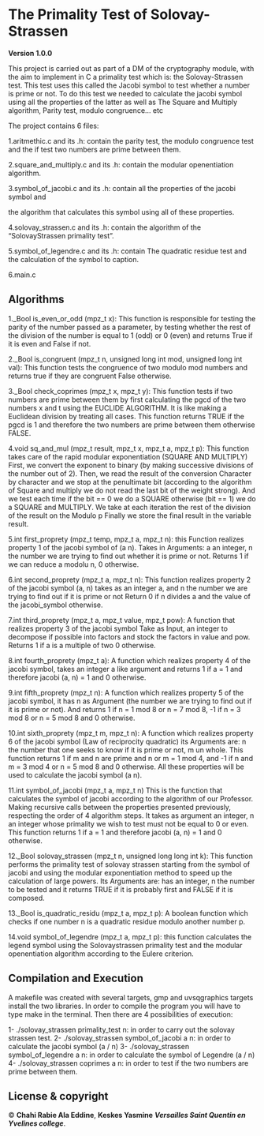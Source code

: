 # The Primality Test of Solovay-Strassen

**Version 1.0.0**

This project is carried out as part of a DM of the cryptography module, with the aim to implement in C a primality test which is: the Solovay-Strassen test. This test uses this called the Jacobi symbol to test whether a number is prime or not. To do this test we needed to calculate the jacobi symbol using all the properties of the latter as well as The Square and Multiply algorithm, Parity test, modulo congruence… etc

The project contains 6 files:

1.aritmethic.c and its .h: contain the parity test, the modulo congruence test and the if test two numbers are prime between them.

2.square_and_multiply.c and its .h: contain the modular openentiation algorithm.

3.symbol_of_jacobi.c and its .h: contain all the properties of the jacobi symbol and

the algorithm that calculates this symbol using all of these properties.

4.solovay_strassen.c and its .h: contain the algorithm of the “SolovayStrassen primality test”.

5.symbol_of_legendre.c and its .h: contain The quadratic residue test and the calculation of the symbol to caption.

6.main.c

## Algorithms

1._Bool is_even_or_odd (mpz_t x):
This function is responsible for testing the parity of the number passed as a parameter, by testing whether the rest of the division of the number is equal to 1 (odd) or 0 (even) and returns True if it is even and False if not.

2._Bool is_congruent (mpz_t n, unsigned long int mod, unsigned long int val):
This function tests the congruence of two modulo mod numbers and returns true if they are congruent False otherwise.

3._Bool check_coprimes (mpz_t x, mpz_t y):
This function tests if two numbers are prime between them by first calculating the pgcd of the two numbers x and t using the EUCLIDE ALGORITHM. It is like making a Euclidean division by treating all cases. This function returns TRUE if the pgcd is 1 and therefore the two numbers are prime between them otherwise FALSE.

4.void sq_and_mul (mpz_t result, mpz_t x, mpz_t a, mpz_t p):
This function takes care of the rapid modular exponentiation (SQUARE AND MULTIPLY) First, we convert the exponent to binary (by making successive divisions of the number out of 2). Then, we read the result of the conversion Character by character and we stop at the penultimate bit (according to the algorithm of Square and multiply we do not read the last bit of the weight strong). And we test each time if the bit == 0 we do a SQUARE otherwise (bit == 1) we do a SQUARE and MULTIPLY. We take at each iteration the rest of the division of the result on the Modulo p Finally we store the final result in the variable result.

5.int first_proprety (mpz_t temp, mpz_t a, mpz_t n):
this Function realizes property 1 of the jacobi symbol of (a n). Takes in Arguments: a an integer, n the number we are trying to find out whether it is prime or not. Returns 1 if we can reduce a modolu n, 0 otherwise.

6.int second_proprety (mpz_t a, mpz_t n):
This function realizes property 2 of the jacobi symbol (a, n) takes as an integer a, and n the number we are trying to find out if it is prime or not Return 0 if n divides a and the value of the jacobi_symbol otherwise. 

7.int third_proprety (mpz_t a, mpz_t value, mpz_t pow):
A function that realizes property 3 of the jacobi symbol Take as Input, an integer to decompose if possible into factors and stock the factors in value and pow. Returns 1 if a is a multiple of two 0 otherwise.

8.int fourth_proprety (mpz_t a):
A function which realizes property 4 of the jacobi symbol, takes an integer a like argument and returns 1 if a = 1 and therefore jacobi (a, n) = 1 and 0 otherwise.

9.int fifth_proprety (mpz_t n):
A function which realizes property 5 of the jacobi symbol, it has n as Argument (the number we are trying to find out if it is prime or not). And returns 1 if n = 1 mod 8 or n = 7 mod 8, -1 if n = 3 mod 8 or n = 5 mod 8 and 0 otherwise.

10.int sixth_proprety (mpz_t m, mpz_t n):
A function which realizes property 6 of the jacobi symbol (Law of reciprocity quadratic) its Arguments are: n the number that one seeks to know if it is prime or not, m un whole. This function returns 1 if m and n are prime and n or m = 1 mod 4, and -1 if n and m = 3 mod 4 or n = 5 mod 8 and 0 otherwise.
All these properties will be used to calculate the jacobi symbol (a n).

11.int symbol_of_jacobi (mpz_t a, mpz_t n)
This is the function that calculates the symbol of jacobi according to the algorithm of our Professor. Making recursive calls between the properties presented previously, respecting the order of 4 algorithm steps.
It takes as argument an integer, n an integer whose primality we wish to test must not be equal to 0 or even. This function returns 1 if a = 1 and therefore jacobi (a, n) = 1 and 0 otherwise.

12._Bool solovay_strassen (mpz_t n, unsigned long long int k):
This function performs the primality test of solovay strassen starting from the symbol of jacobi and using the modular exponentiation method to speed up the calculation of large powers. Its Arguments are: has an integer, n the number to be tested and it returns TRUE if it is
probably first and FALSE if it is composed.

13._Bool is_quadratic_residu (mpz_t a, mpz_t p):
A boolean function which checks if one number n is a quadratic residue modulo another number p.

14.void symbol_of_legendre (mpz_t a, mpz_t p):
this function calculates the legend symbol using the Solovaystrassen primality test and the modular openentiation algorithm according to the Eulere criterion.

## Compilation and Execution

A makefile was created with several targets, gmp and uvsqgraphics targets install the two libraries.
In order to compile the program you will have to type make in the terminal. Then there are 4 possibilities of execution:

1- ./solovay_strassen primality_test n: in order to carry out the solovay strassen test.
2- ./solovay_strassen symbol_of_jacobi a n: in order to calculate the jacobi symbol (a / n)
3- ./solovay_strassen symbol_of_legendre a n: in order to calculate the symbol of Legendre (a / n)
4- ./solovay_strassen coprimes a n: in order to test if the two numbers are prime between them.

## License & copyright

© **Chahi Rabie Ala Eddine**, **Keskes Yasmine** ***Versailles Saint Quentin en Yvelines college***.

